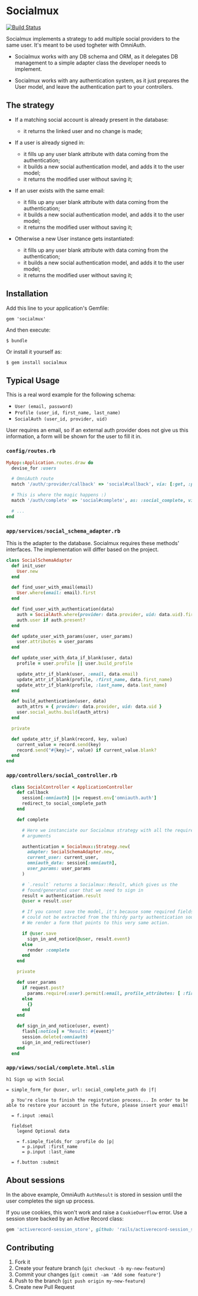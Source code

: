 # Socialmux

[![Build Status](https://travis-ci.org/stefanoverna/socialmux.png)](https://travis-ci.org/stefanoverna/socialmux)

Socialmux implements a strategy to add multiple social providers to the same
user. It's meant to be used togheter with OmniAuth.

* Socialmux works with any DB schema and ORM, as it delegates DB management to 
a simple adapter class the developer needs to implement.

* Socialmux works with any authentication system, as it just prepares the User
  model, and leave the authentication part to your controllers.

## The strategy

* If a matching social account is already present in the database:
  * it returns the linked user and no change is made;

* If a user is already signed in:
   * it fills up any user blank attribute with data coming from the
     authentication;
   * it builds a new social authentication model, and adds it to the user model;
   * it returns the modified user without saving it;

* If an user exists with the same email:
   * it fills up any user blank attribute with data coming from the
     authentication;
   * it builds a new social authentication model, and adds it to the user model;
   * it returns the modified user without saving it;

* Otherwise a new User instance gets instantiated:
   * it fills up any user blank attribute with data coming from the
     authentication;
   * it builds a new social authentication model, and adds it to the user model;
   * it returns the modified user without saving it;

## Installation

Add this line to your application's Gemfile:

    gem 'socialmux'

And then execute:

    $ bundle

Or install it yourself as:

    $ gem install socialmux

## Typical Usage

This is a real word example for the following schema:

* `User (email, password)`
* `Profile (user_id, first_name, last_name)`
* `SocialAuth (user_id, provider, uid)`

User requires an email, so if an external auth provider does not give us this 
information, a form will be shown for the user to fill it in.

### `config/routes.rb`

```ruby
MyApp::Application.routes.draw do
  devise_for :users

  # OmniAuth route
  match '/auth/:provider/callback' => 'social#callback', via: [:get, :post]

  # This is where the magic happens :)
  match '/auth/complete' => 'social#complete', as: :social_complete, via: [:get, :post], as: :social_complete

  # ...
end
```

### `app/services/social_schema_adapter.rb`

This is the adapter to the database. Socialmux requires these methods'
interfaces. The implementation will differ based on the project.

```ruby
class SocialSchemaAdapter
  def init_user
    User.new
  end

  def find_user_with_email(email)
    User.where(email: email).first
  end

  def find_user_with_authentication(data)
    auth = SocialAuth.where(provider: data.provider, uid: data.uid).first
    auth.user if auth.present?
  end

  def update_user_with_params(user, user_params)
    user.attributes = user_params
  end

  def update_user_with_data_if_blank(user, data)
    profile = user.profile || user.build_profile

    update_attr_if_blank(user, :email, data.email)
    update_attr_if_blank(profile, :first_name, data.first_name)
    update_attr_if_blank(profile, :last_name, data.last_name)
  end

  def build_authentication(user, data)
    auth_attrs = { provider: data.provider, uid: data.uid }
    user.social_auths.build(auth_attrs)
  end

  private

  def update_attr_if_blank(record, key, value)
    current_value = record.send(key)
    record.send("#{key}=", value) if current_value.blank?
  end
end
```

### `app/controllers/social_controller.rb`

```ruby
  class SocialController < ApplicationController
    def callback
      session[:omniauth] ||= request.env['omniauth.auth']
      redirect_to social_complete_path
    end

    def complete

      # Here we instanciate our Socialmux strategy with all the required
      # arguments

      authentication = Socialmux::Strategy.new(
        adapter: SocialSchemaAdapter.new,
        current_user: current_user,
        omniauth_data: session[:omniauth],
        user_params: user_params
      )

      # `.result` returns a Socialmux::Result, which gives us the
      # found/generated user that we need to sign in
      result = authentication.result
      @user = result.user

      # If you cannot save the model, it's because some required fields
      # could not be extracted from the thirdy party authentication source.
      # We render a form that points to this very same action.

      if @user.save
        sign_in_and_notice(@user, result.event)
      else
        render :complete
      end
    end

    private

    def user_params
      if request.post?
        params.require(:user).permit(:email, profile_attributes: [ :first_name, :last_name ])
      else
        {}
      end
    end

    def sign_in_and_notice(user, event)
      flash[:notice] = "Result: #{event}"
      session.delete(:omniauth)
      sign_in_and_redirect(user)
    end
  end
```

### `app/views/social/complete.html.slim`

```slim
h1 Sign up with Social

= simple_form_for @user, url: social_complete_path do |f|

  p You're close to finish the registration process... In order to be able to restore your account in the future, please insert your email!

  = f.input :email

  fieldset
    legend Optional data

    = f.simple_fields_for :profile do |p|
      = p.input :first_name
      = p.input :last_name

  = f.button :submit
```

## About sessions

In the above example, OmniAuth `AuthResult` is stored in session until the user
completes the sign up process.

If you use cookies, this won't work and raise a `CookieOverflow` error. Use a
session store backed by an Active Record class:

```ruby
gem 'activerecord-session_store', github: 'rails/activerecord-session_store'
```

## Contributing

1. Fork it
2. Create your feature branch (`git checkout -b my-new-feature`)
3. Commit your changes (`git commit -am 'Add some feature'`)
4. Push to the branch (`git push origin my-new-feature`)
5. Create new Pull Request

